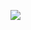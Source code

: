 ![](https://www.nta.go.jp/tmp/8f040ee5-a9f0-49e9-ad0a-4e498fe2b591/images/8a62427e4e8c384ba00637ac01d6dcab12870198cda5dda6728a3f12e21c51e0.jpg)